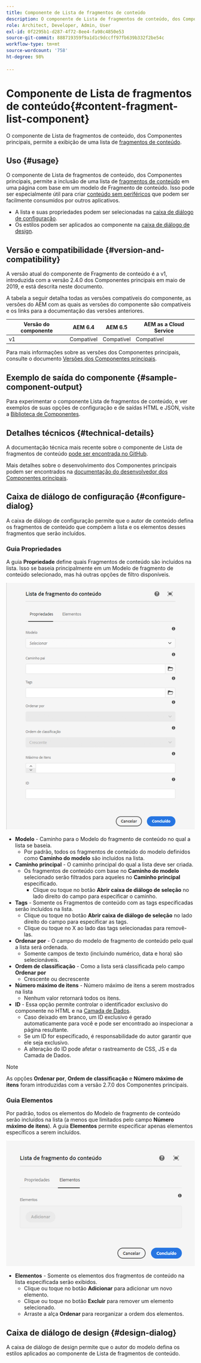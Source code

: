 ```yaml
---
title: Componente de Lista de fragmentos de conteúdo
description: O componente de Lista de fragmentos de conteúdo, dos Componentes principais, permite a exibição de uma lista de fragmentos de conteúdo.
role: Architect, Developer, Admin, User
exl-id: 0f2295b1-d287-4f72-8ee4-fa98c4850e53
source-git-commit: 888719359f9a1d1c9dccff97fb639b332f2be54c
workflow-type: tm+mt
source-wordcount: '758'
ht-degree: 98%

---
```


# Componente de Lista de fragmentos de conteúdo{#content-fragment-list-component}

O componente de Lista de fragmentos de conteúdo, dos Componentes principais, permite a exibição de uma lista de [fragmentos de conteúdo](https://experienceleague.adobe.com/docs/experience-manager-cloud-service/assets/content-fragments/content-fragments.html).

## Uso {#usage}

O componente de Lista de fragmentos de conteúdo, dos Componentes principais, permite a inclusão de uma lista de [fragmentos de conteúdo](https://experienceleague.adobe.com/docs/experience-manager-cloud-service/assets/content-fragments/content-fragments.html) em uma página com base em um modelo de Fragmento de conteúdo. Isso pode ser especialmente útil para criar [conteúdo sem periféricos](https://helpx.adobe.com/br/experience-manager/6-5/sites/developing/user-guide.html?topic=/experience-manager/6-5/sites/developing/morehelp/headless.ug.js) que podem ser facilmente consumidos por outros aplicativos.

* A lista e suas propriedades podem ser selecionadas na [caixa de diálogo de configuração](#configure-dialog).
* Os estilos podem ser aplicados ao componente na [caixa de diálogo de design](#design-dialog).

## Versão e compatibilidade {#version-and-compatibility}

A versão atual do componente de Fragmento de conteúdo é a v1, introduzida com a versão 2.4.0 dos Componentes principais em maio de 2019, e está descrita neste documento.

A tabela a seguir detalha todas as versões compatíveis do componente, as versões do AEM com as quais as versões do componente são compatíveis e os links para a documentação das versões anteriores.

| Versão do componente | AEM 6.4 | AEM 6.5 | AEM as a Cloud Service |
|--- |--- |---|---|
| v1 | Compatível | Compatível | Compatível |

Para mais informações sobre as versões dos Componentes principais, consulte o documento [Versões dos Componentes principais](/help/versions.md).

## Exemplo de saída do componente {#sample-component-output}

Para experimentar o componente Lista de fragmentos de conteúdo, e ver exemplos de suas opções de configuração e de saídas HTML e JSON, visite a [Biblioteca de Componentes](https://adobe.com/go/aem_cmp_library_cflist_br).

## Detalhes técnicos {#technical-details}

A documentação técnica mais recente sobre o componente de Lista de fragmentos de conteúdo [pode ser encontrada no GitHub](https://adobe.com/go/aem_cmp_tech_cflist_v1_br).

Mais detalhes sobre o desenvolvimento dos Componentes principais podem ser encontrados na [documentação do desenvolvedor dos Componentes principais](/help/developing/overview.md).

## Caixa de diálogo de configuração {#configure-dialog}

A caixa de diálogo de configuração permite que o autor de conteúdo defina os fragmentos de conteúdo que compõem a lista e os elementos desses fragmentos que serão incluídos.

### Guia Propriedades

A guia **Propriedade** define quais Fragmentos de conteúdo são incluídos na lista. Isso se baseia principalmente em um Modelo de fragmento de conteúdo selecionado, mas há outras opções de filtro disponíveis.

![Guia Propriedades da caixa de diálogo de edição do componente de Lista de fragmentos de conteúdo](/help/assets/content-fragment-list-properties.png)

* **Modelo** - Caminho para o Modelo do fragmento de conteúdo no qual a lista se baseia.
   * Por padrão, todos os fragmentos de conteúdo do modelo definidos como **Caminho do modelo** são incluídos na lista.
* **Caminho principal** - O caminho principal do qual a lista deve ser criada.
   * Os fragmentos de conteúdo com base no **Caminho do modelo** selecionado serão filtrados para aqueles no **Caminho principal** especificado.
      * Clique ou toque no botão **Abrir caixa de diálogo de seleção** no lado direito do campo para especificar o caminho.
* **Tags** - Somente os Fragmentos de conteúdo com as tags especificadas serão incluídos na lista.
   * Clique ou toque no botão **Abrir caixa de diálogo de seleção** no lado direito do campo para especificar as tags.
   * Clique ou toque no X ao lado das tags selecionadas para removê-las.
* **Ordenar por** - O campo do modelo de fragmento de conteúdo pelo qual a lista será ordenada.
   * Somente campos de texto (incluindo numérico, data e hora) são selecionáveis.
* **Ordem de classificação** - Como a lista será classificada pelo campo **Ordenar por**
   * Crescente ou decrescente
* **Número máximo de itens** - Número máximo de itens a serem mostrados na lista
   * Nenhum valor retornará todos os itens.
* **ID** - Essa opção permite controlar o identificador exclusivo do componente no HTML e na [Camada de Dados](/help/developing/data-layer/overview.md).
   * Caso deixado em branco, um ID exclusivo é gerado automaticamente para você e pode ser encontrado ao inspecionar a página resultante.
   * Se um ID for especificado, é responsabilidade do autor garantir que ele seja exclusivo.
   * A alteração do ID pode afetar o rastreamento de CSS, JS e da Camada de Dados.

>[!NOTE]
>As opções **Ordenar por**, **Ordem de classificação** e **Número máximo de itens** foram introduzidas com a versão 2.7.0 dos Componentes principais.

### Guia Elementos

Por padrão, todos os elementos do Modelo de fragmento de conteúdo serão incluídos na lista (a menos que limitados pelo campo **Número máximo de itens**). A guia **Elementos** permite especificar apenas elementos específicos a serem incluídos.

![Guia Elementos da caixa de diálogo de edição do componente de Lista de fragmentos de conteúdo](/help/assets/content-fragment-list-elements.png)

* **Elementos** - Somente os elementos dos fragmentos de conteúdo na lista especificada serão exibidos.
   * Clique ou toque no botão **Adicionar** para adicionar um novo elemento.
   * Clique ou toque no botão **Excluir** para remover um elemento selecionado.
   * Arraste a alça **Ordenar** para reorganizar a ordem dos elementos.

## Caixa de diálogo de design {#design-dialog}

A caixa de diálogo de design permite que o autor do modelo defina os estilos aplicados ao componente de Lista de fragmentos de conteúdo.
